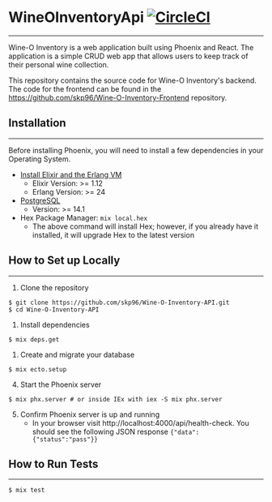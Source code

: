 # WineOInventoryApi [![CircleCI](https://circleci.com/gh/skp96/Wine-O-Inventory-API.svg?style=svg)](https://circleci.com/gh/skp96/Wine-O-Inventory-API)

------

Wine-O Inventory is a web application built using Phoenix and React. The application is a simple CRUD web app that allows users to keep track of their personal wine collection.

This repository contains the source code for Wine-O Inventory's backend. The code for the frontend can be found in the https://github.com/skp96/Wine-O-Inventory-Frontend repository.

## Installation

------

Before installing Phoenix, you will need to install a few dependencies in your Operating System. 

- [Install Elixir and the Erlang VM](https://elixir-lang.org/install.html)
  - Elixir Version: >= 1.12
  - Erlang Version: >= 24 
- [PostgreSQL](https://www.postgresql.org/download/)
  - Version: >= 14.1
- Hex Package Manager: `mix local.hex` 
  - The above command will install Hex; however, if you already have it installed, it will upgrade Hex to the latest version

## How to Set up Locally

------

1. Clone the repository

```
$ git clone https://github.com/skp96/Wine-O-Inventory-API.git
$ cd Wine-O-Inventory-API
```

1. Install dependencies

```
$ mix deps.get
```

1. Create and migrate your database

```
$ mix ecto.setup
```

4. Start the Phoenix server

```
$ mix phx.server # or inside IEx with iex -S mix phx.server
```

5. Confirm Phoenix server is up and running
   - In your browser visit http://localhost:4000/api/health-check. You should see the following JSON response `{"data":{"status":"pass"}}`

## How to Run Tests

------

```
$ mix test
```
